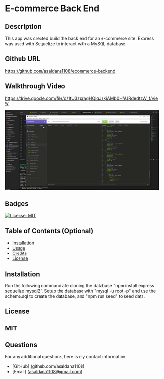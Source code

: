 # E-commerce Back End

## Description 
This app was created build the back end for an e-commerce site. Express was used with Sequelize to interact with a MySQL database. 

## Github URL
https://github.com/asaldana1108/ecommerce-backend

## Walkthrough Video
https://drive.google.com/file/d/1tU3zpragHQlqJakjAMb0HAURdedtzW_f/view

![](ecommerce-screenshot.png)

## Badges
[![License: MIT](https://img.shields.io/badge/License-MIT-yellow.svg)](https://opensource.org/licenses/MIT)

## Table of Contents (Optional)

* [Installation](#installation)
* [Usage](#usage)
* [Credits](#credits)
* [License](#license)

## Installation
Run the following command afe cloning the database "npm install express sequelize mysql2". Setup the database with "mysql -u root -p" and use the schema.sql to create the database, and "npm run seed" to seed data. 

## License
MIT
---

## Questions
For any additional questions, here is my contact information. 
* [GitHub] (github.com/asaldana1108)
* [Email] (asaldana1108@gmail.com)
